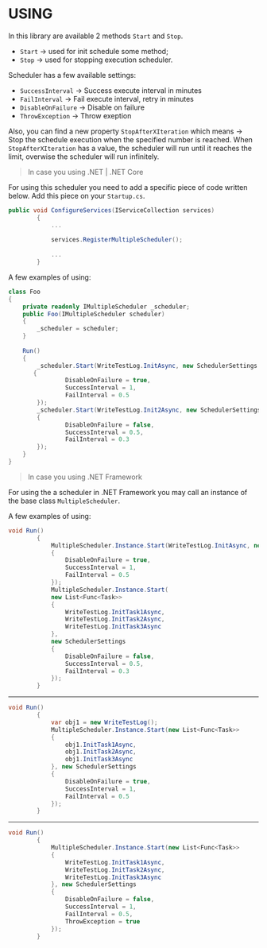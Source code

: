 # USING
In this library are available 2 methods `Start` and `Stop`. 
* `Start` -> used for init schedule some method;
* `Stop` -> used for stopping execution scheduler.

Scheduler has a few available settings:
* `SuccessInterval` -> Success execute interval in minutes
* `FailInterval` -> Fail execute interval, retry in minutes
* `DisableOnFailure` -> Disable on failure
* `ThrowException` -> Throw exeption 

Also, you can find a new property `StopAfterXIteration` which means -> Stop the schedule execution when the specified number is reached.
When `StopAfterXIteration` has a value, the scheduler will run until it reaches the limit, overwise the scheduler will run infinitely.

> In case you using .NET | .NET Core

For using this scheduler you need to add a specific piece of code written below.
Add this piece on your `Startup.cs`.
```csharp
public void ConfigureServices(IServiceCollection services)
        {
            ...
            
            services.RegisterMultipleScheduler();
            
            ...
        }
```
A few examples of using:
```csharp
class Foo
{
    private readonly IMultipleScheduler _scheduler;
    public Foo(IMultipleScheduler scheduler)
    {
        _scheduler = scheduler;
    }
    
    Run()
    {
        _scheduler.Start(WriteTestLog.InitAsync, new SchedulerSettings
       {
                DisableOnFailure = true,
                SuccessInterval = 1,
                FailInterval = 0.5
        });
        _scheduler.Start(WriteTestLog.Init2Async, new SchedulerSettings
        {
                DisableOnFailure = false,
                SuccessInterval = 0.5,
                FailInterval = 0.3
        });
    }
}
```


> In case you using .NET Framework

For using the a scheduler in .NET Framework you may call an instance of the base class `MultipleScheduler`.

A few examples of using:
```csharp
void Run()
        {
            MultipleScheduler.Instance.Start(WriteTestLog.InitAsync, new SchedulerSettings
            {
                DisableOnFailure = true,
                SuccessInterval = 1,
                FailInterval = 0.5
            });
            MultipleScheduler.Instance.Start(
            new List<Func<Task>>
            {
                WriteTestLog.InitTask1Async,
                WriteTestLog.InitTask2Async,
                WriteTestLog.InitTask3Async
            }, 
            new SchedulerSettings
            {
                DisableOnFailure = false,
                SuccessInterval = 0.5,
                FailInterval = 0.3
            });
        }
```

<hr/>

```csharp
void Run()
        {
            var obj1 = new WriteTestLog();
            MultipleScheduler.Instance.Start(new List<Func<Task>>
            {
                obj1.InitTask1Async,
                obj1.InitTask2Async,
                obj1.InitTask3Async
            }, new SchedulerSettings
            {
                DisableOnFailure = true,
                SuccessInterval = 1,
                FailInterval = 0.5
            });
        }
```

<hr/>

```csharp
void Run()
        {
            MultipleScheduler.Instance.Start(new List<Func<Task>>
            {
                WriteTestLog.InitTask1Async,
                WriteTestLog.InitTask2Async,
                WriteTestLog.InitTask3Async
            }, new SchedulerSettings
            {
                DisableOnFailure = false,
                SuccessInterval = 1,
                FailInterval = 0.5,
                ThrowException = true
            });
        }
```
